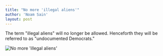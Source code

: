 ```yaml
---
title: "No more 'illegal aliens'"
author: 'Noam Sain'
layout: post
---
```


The term "illegal aliens" will no longer be allowed. Henceforth they will be referred to as "undocumented Democrats."

![No more 'illegal aliens'](https://1.bp.blogspot.com/_8aN4krk1nsk/SuNFPh89SII/AAAAAAAAARQ/Sf4Se3okHFQ/s1600/ATT00001.jpg "No more 'illegal aliens'")
